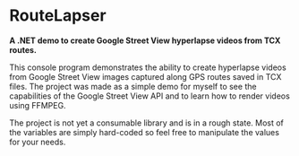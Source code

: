 # RouteLapser
**A .NET demo to create Google Street View hyperlapse videos from TCX routes.**

This console program demonstrates the ability to create hyperlapse videos from Google Street View images captured along GPS routes saved in TCX files. The project was made as a simple demo for myself to see the capabilities of the Google Street View API and to learn how to render videos using FFMPEG.

The project is not yet a consumable library and is in a rough state. Most of the variables are simply hard-coded so feel free to manipulate the values for your needs.
